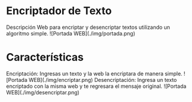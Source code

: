 <h1>Encriptador de Texto</h1>
Descripción
Web para encriptar y desencriptar textos utilizando un algoritmo simple.
![Portada WEB](./img/portada.png)

<h1>Características</h1>
Encriptación: Ingresas un texto y la web la encriptara de manera simple.
![Portada WEB](./img/encriptar.png)
Desencriptación: Ingresa un texto encriptado con la misma web y te regresara el mensaje original.
![Portada WEB](./img/desencriptar.png)
